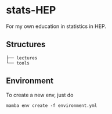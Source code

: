 # stats-HEP

For my own education in statistics in HEP.

## Structures
```
├── lectures
└── tools

```

## Environment
To create a new env, just do
```
mamba env create -f environment.yml

```
